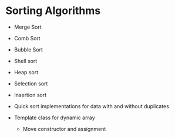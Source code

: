 # Sorting Algorithms

* Merge Sort
* Comb Sort
* Bubble Sort
* Shell sort
* Heap sort
* Selection sort
* Insertion sort
* Quick sort implementations for data with and without duplicates


* Template class for dynamic array
	* Move constructor and assignment